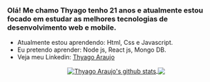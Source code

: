 ### Olá! Me chamo Thyago tenho 21 anos e atualmente estou focado em estudar as melhores tecnologias de desenvolvimento web e mobile. 

<!--
**thyagoaraujom/thyagoaraujom** is a ✨ _special_ ✨ repository because its `README.md` (this file) appears on your GitHub profile. !-->

- Atualmente estou aprendendo: Html, Css e Javascript.
- Eu pretendo aprender: Node js, React js, Mongo DB.
- Veja meu Linkedin: <a href="https://www.linkedin.com/in/thyago-araujo-m/">Thyago Araujo</a>

<div align="center">
  <a href="https://github.com/thyagoaraujom/github-readme-stats">
  <img align="center" src="https://github-readme-stats.anuraghazra1.vercel.app/api?username=thyagoaraujom&show_icons=true&include_all_commits=true&theme=material-palenight" alt="Thyago Araujo's github stats" />
  <a href="https://github.com/Plutp-ty/github-readme-stats">
  <!-- Change the `github-readme-stats.anuraghazra1.vercel.app` to `github-readme-stats.vercel.app`  -->
  <img align="center" src="https://github-readme-stats.anuraghazra1.vercel.app/api/top-langs/?username=thyagoaraujom&hide=Yarnn&layout=compact&theme=material-palenight" />
</a>
</div>
